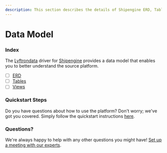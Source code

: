 ```yaml
---
description: This section describes the details of Shipengine ERD, Tables, and Views.
---
```


# Data Model

### Index

The  [Lyftrondata](https://www.lyftrondata.com/) driver for [Shipengine](https://www.lyftrondata.com/integration/sales-analytics/ship-engine/) provides a data model that enables you to better understand the source platform.

* [ ] [ERD](erd.md)
* [ ] [Tables](tables.md)
* [ ] [Views](views.md)

### Quickstart Steps

Do you have questions about how to use the platform? Don't worry; we've got you covered. Simply follow the quickstart instructions [here](../README.md).


### Questions? <a href="#questions" id="questions"></a>

We're always happy to help with any other questions you might have! [Set up a meeting with our experts](https://www.lyftrondata.com/book-a-meeting/).

